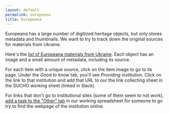 ```yaml
---
layout: default
permalink: europeana
title: Europeana
---
```

<base target="_blank">

Europeana has a large number of digitized heritage objects, but only stores metadata and thumbnails. We want to try to track down the original sources for materials from Ukraine.

Here's the [list of Europeana materials from Ukraine](https://www.europeana.eu/en/search?page=1&qf=COUNTRY%3A%22Ukraine%22). Each object has an image and a small amount of metadata, including its source.

For each item with a unique source, click on the item image to go to its page. Under the *Good to know* tab, you'll see *Providing institution*. Click on the link to that institution and add that URL to our the link collecting sheet in the SUCHO working sheet (linked in Slack).

For links that don't go to institutional sites (some of them seem to not work), [add a task to the "Other" tab](https://docs.google.com/spreadsheets/d/1kGScdU9df7T2QS9RnM_qvciT04Y1tmBiGVH-XD1E4l0/edit#gid=342786496) in our working spreadsheet for someone to go try to find the webpage of the institution online.

